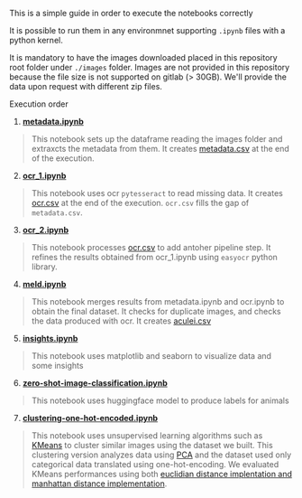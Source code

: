This is a simple guide in order to execute the notebooks correctly

It is possible to run them in any environmnet supporting `.ipynb` files with a python kernel.

It is mandatory to have the images downloaded placed in this repository root folder under `./images` folder. Images are not provided in this repository because the file size is not supported on gitlab (> 30GB). We'll provide the data upon request with different zip files.

Execution order

1. **[metadata.ipynb](metadata.ipynb)**

> This notebook sets up the dataframe reading the images folder and extraxcts the metadata from them. It creates [metadata.csv](../datasets/metadata.csv) at the end of the execution.

2. **[ocr_1.ipynb](ocr_1.ipynb)**

> This notebook uses ocr `pytesseract` to read missing data. It creates [ocr.csv](../datasets/ocr.csv) at the end of the execution. `ocr.csv` fills the gap of `metadata.csv`.

3. **[ocr_2.ipynb](ocr_2.ipynb)**

> This notebook processes [ocr.csv](../datasets/ocr.csv) to add antoher pipeline step. It refines the results obtained from ocr_1.ipynb using `easyocr` python library.

4. **[meld.ipynb](meld.ipynb)**

> This notebook merges results from metadata.ipynb and ocr.ipynb to obtain the final dataset. It checks for duplicate images, and checks the data produced with ocr. It creates [aculei.csv](../datasets/aculei.csv)

5. **[insights.ipynb](insights.ipynb)**

> This notebook uses matplotlib and seaborn to visualize data and some insights

6. **[zero-shot-image-classification.ipynb](zero-shot-image-classification.ipynb)**

> This notebook uses huggingface model to produce labels for animals

7. **[clustering-one-hot-encoded.ipynb](clustering/clustering-one-hot-encoded.ipynb)**

> This notebook uses unsupervised learning algorithms such as [KMeans](https://it.wikipedia.org/wiki/K-means) to cluster similar images using the dataset we built. This clustering version analyzes data using [PCA](https://en.wikipedia.org/wiki/Principal_component_analysis) and the dataset used only categorical data translated using one-hot-encoding. We evaluated KMeans performances using both [euclidian distance implentation and manhattan distance implementation](https://towardsdatascience.com/log-book-guide-to-distance-measuring-approaches-for-k-means-clustering-f137807e8e21).

